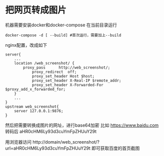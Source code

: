 # 把网页转成图片

机器需要安装docker和docker-compose
在当前目录运行

```
docker-compose -d [ --build] #首次运行，需要加上--build
```

nginx配置，改成如下

```
server{
	...
	location /web_screenshot/ {
        proxy_pass      http://web_screenshot/;
            proxy_redirect  off;
            proxy_set_header Host $host;
            proxy_set_header X-Real-IP $remote_addr;
            proxy_set_header X-Forwarded-For $proxy_add_x_forwarded_for;
    }
	...
}
upstream web_screenshot{
    server 127.0.0.1:9876;
}
```

然后把需要转换成图片的网址，进行base64加密
比如 https://www.baidu.com 转码后 aHR0cHM6Ly93d3cuYmFpZHUuY29t 

用浏览器访问 http://domain/web_screenshot/?url=aHR0cHM6Ly93d3cuYmFpZHUuY29t 即可获取百度的首页截图